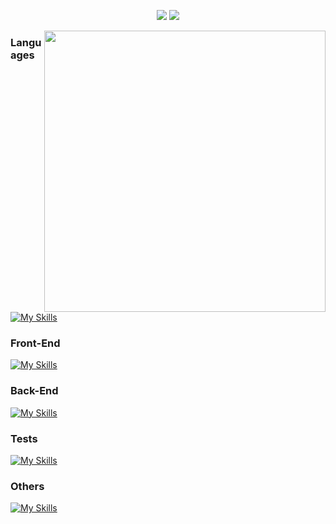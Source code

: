 

  
<div align="center">

  [![](https://img.shields.io/badge/LinkedIn-0077B5?style=for-the-badge&logo=linkedin&logoColor=white)]([https://www.linkedin.com/in/vinicius-benfica/](https://www.linkedin.com/in/sandro-thimoteo-312511287/))
  [![](https://img.shields.io/badge/Instagram-E4405F?style=for-the-badge&logo=instagram&logoColor=white)]([https://www.instagram.com/vb_benfica/](https://www.instagram.com/ssouzathimoteo/))
</div>


<img align="right" height="450" width="450" src="https://i.pinimg.com/originals/5e/b1/16/5eb11602ed6c805919e0842d1b70cc9a.gif"/>

  <div align="left">

  ### Languages
  [![My Skills](https://skillicons.dev/icons?i=js)](https://skillicons.dev)

  ### Front-End
  [![My Skills](https://skillicons.dev/icons?i=nextjs,react,vue,tailwind,bootstrap,jquery,html,css,sass,styledcomponents&theme=dark&&perline=5)](https://skillicons.dev)

  ### Back-End
  [![My Skills](https://skillicons.dev/icons?i=nestjs,nodejs&theme=dark)](https://skillicons.dev) 

  ### Tests
  [![My Skills](https://skillicons.dev/icons?i=jest,vitest&theme=dark)](https://skillicons.dev)

  ### Others
  
  [![My Skills](https://skillicons.dev/icons?i=docker,git,vite&theme=dark)](https://skillicons.dev)
 
  </div>
